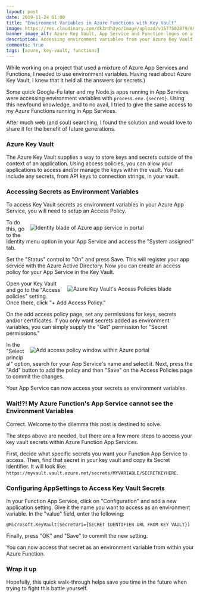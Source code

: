 ```yaml
---
layout: post
date: 2019-11-24 01:00
title: "Environment Variables in Azure Functions with Key Vault"
image: https://res.cloudinary.com/dk3rdh3yo/image/upload/v1577502879/69502090-f4b96a80-0ed0-11ea-95fd-8c51ac152b14_mukvtv.wdp
banner_image_alt: Azure Key Vault, App Service and Function logos on a background of the Azure portal.
description: Accessing environment variables from your Azure Key Vault is simple for normal Azure App Services, but a little more involved for Azure Function App Services.
comments: true
tags: [azure, key-vault, functions]
---
```


While working on a project that used a mixture of Azure App Services and Functions, I needed to use environment variables. Having read about Azure Key Vault, I knew that it held all the answers (or secrets.)

Some quick Google-Fu later and my Node.js apps running in App Services were accessing environment variables with `process.env.{secret}`. Using this newfound knowledge, and to no avail, I tried to give the same access to my Azure Functions running in App Services.

After much web (and soul) searching, I found the solution and would love to share it for the benefit of future generations.

<!--more-->

### Azure Key Vault

The Azure Key Vault supplies a way to store keys and secrets outside of the context of an application. Using access policies, you can allow your applications to access and/or manage the keys within the vault. You can include any secrets, from API keys to connection strings, in your vault.

### Accessing Secrets as Environment Variables

To access Key Vault secrets as environment variables in your Azure App Service, you will need to setup an Access Policy.

<figure style="width:400px;float:right;margin-left:15px">
    <img src="https://res.cloudinary.com/dk3rdh3yo/image/upload/v1577502932/69500724-393e0980-0ec3-11ea-8ac5-c859956c3a12_tylwgx.wdp"
    class="cld-responsive"
    alt="Identity blade of Azure app service in portal" />
</figure>

To do this, go to the Identity menu option in your App Service and access the "System assigned" tab.

Set the "Status" control to "On" and press Save. This will register your app service with the Azure Active Directory. Now you can create an access policy for your App Service in the Key Vault.

<figure style="width:300px;float:right;margin-left:15px">
    <img src="https://res.cloudinary.com/dk3rdh3yo/image/upload/v1577502974/69500821-2ed03f80-0ec4-11ea-959c-94e540cfa40f_qlsmbm.wdp"
    alt="Azure Key Vault's Access Policies blade"
    class="cld-responsive"
    />
</figure>

Open your Key Vault and go to the "Access policies" setting. Once there, click "+ Add Access Policy."

On the add access policy page, set any permissions for keys, secrets and/or certificates. If you only want secrets added as environment variables, you can simply supply the "Get" permission for "Secret permissions."

<figure style="width:400px;float:right;margin-left:15px">
    <img src="https://res.cloudinary.com/dk3rdh3yo/image/upload/v1577503008/69501029-82438d00-0ec6-11ea-825d-c346edc624d4_lynncg.wdp"
    alt="Add access policy window within Azure portal"
    class="cld-responsive"
    />
</figure>

In the "Select principal" option, search for your App Service's name and select it. Next, press the "Add" button to add the policy and then "Save" on the Access Policies page to commit the changes.

Your App Service can now access your secrets as environment variables.

### Wait!?! My Azure Function's App Service cannot see the Environment Variables

Correct. Welcome to the dilemma this post is destined to solve.

The steps above are needed, but there are a few more steps to access your key vault secrets within Azure Function App Services.

First, decide what specific secrets you want your Function App Service to access. Then, find that secret in your key vault and copy its Secret Identifier. It will look like: `https://myvault.vault.azure.net/secrets/MYVARIABLE/SECRETKEYHERE`.

### Configuring AppSettings to Access Key Vault Secrets

In your Function App Service, click on "Configuration" and add a new application setting. Give it the name you want to access as an environment variable. In the "value" field, enter the following:

```
@Microsoft.KeyVault(SecretUri={SECRET IDENTIFIER URL FROM KEY VAULT})
```

Finally, press "OK" and "Save" to commit the new setting.

You can now access that secret as an environment variable from within your Azure Function.

### Wrap it up

Hopefully, this quick walk-through helps save you time in the future when trying to fight this battle yourself.

